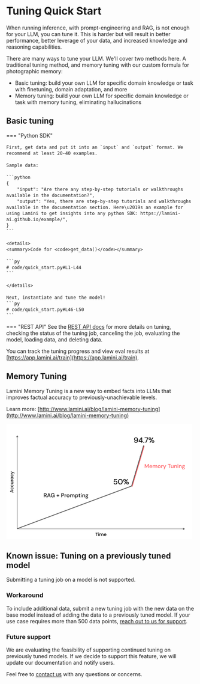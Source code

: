 # Tuning Quick Start
When running inference, with prompt-engineering and RAG, is not enough for your LLM, you can tune it. This is harder but will result in better performance, better leverage of your data, and increased knowledge and reasoning capabilities.

There are many ways to tune your LLM. We'll cover two methods here. A traditional tuning method, and memory tuning with our custom formula for photographic memory:

- Basic tuning: build your own LLM for specific domain knowledge or task with finetuning, domain adaptation, and more
- Memory tuning: build your own LLM for specific domain knowledge or task with memory tuning, eliminating hallucinations

## Basic tuning

=== "Python SDK"

    First, get data and put it into an `input` and `output` format. We recommend at least 20-40 examples.

    Sample data:

    ```python
    {
        "input": "Are there any step-by-step tutorials or walkthroughs available in the documentation?",
        "output": "Yes, there are step-by-step tutorials and walkthroughs available in the documentation section. Here\u2019s an example for using Lamini to get insights into any python SDK: https://lamini-ai.github.io/example/",
    }
    ```

    <details>
    <summary>Code for <code>get_data()</code></summary>

    ```py
    # code/quick_start.py#L1-L44
    ```

    </details>

    Next, instantiate and tune the model!
    ```py
    # code/quick_start.py#L46-L50
    ```
=== "REST API"
    See the [REST API docs](../rest_api/train.md) for more details on tuning, checking the status of the tuning job, canceling the job, evaluating the model, loading data, and deleting data.

You can track the tuning progress and view eval results at [https://app.lamini.ai/train](https://app.lamini.ai/train).

## Memory Tuning
Lamini Memory Tuning is a new way to embed facts into LLMs that improves factual accuracy to previously-unachievable levels.

Learn more: [http://www.lamini.ai/blog/lamini-memory-tuning](http://www.lamini.ai/blog/lamini-memory-tuning)

![Memory tuning graph](../assets/memory_tuning_graph.png)

## Known issue: Tuning on a previously tuned model
Submitting a tuning job on a model is not supported.

### Workaround
To include additional data, submit a new tuning job with the new data on the base model instead of adding the data to a previously tuned model. If your use case requires more than 500 data points, [reach out to us for support](https://www.lamini.ai/contact).

### Future support
We are evaluating the feasibility of supporting continued tuning on previously tuned models. If we decide to support this feature, we will update our documentation and notify users.

Feel free to [contact us](https://www.lamini.ai/contact) with any questions or concerns.
